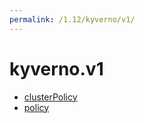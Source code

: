 ```yaml
---
permalink: /1.12/kyverno/v1/
---
```


# kyverno.v1



* [clusterPolicy](clusterPolicy.md)
* [policy](policy.md)